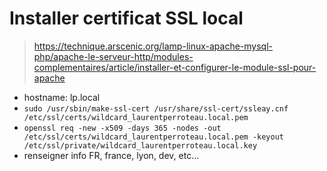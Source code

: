 Installer certificat SSL local
==============================

> https://technique.arscenic.org/lamp-linux-apache-mysql-php/apache-le-serveur-http/modules-complementaires/article/installer-et-configurer-le-module-ssl-pour-apache

* hostname: lp.local
* `sudo /usr/sbin/make-ssl-cert /usr/share/ssl-cert/ssleay.cnf /etc/ssl/certs/wildcard_laurentperroteau.local.pem`
* `openssl req -new -x509 -days 365 -nodes -out /etc/ssl/certs/wildcard_laurentperroteau.local.pem -keyout /etc/ssl/private/wildcard_laurentperroteau.local.key`
* renseigner info FR, france, lyon, dev, etc…
